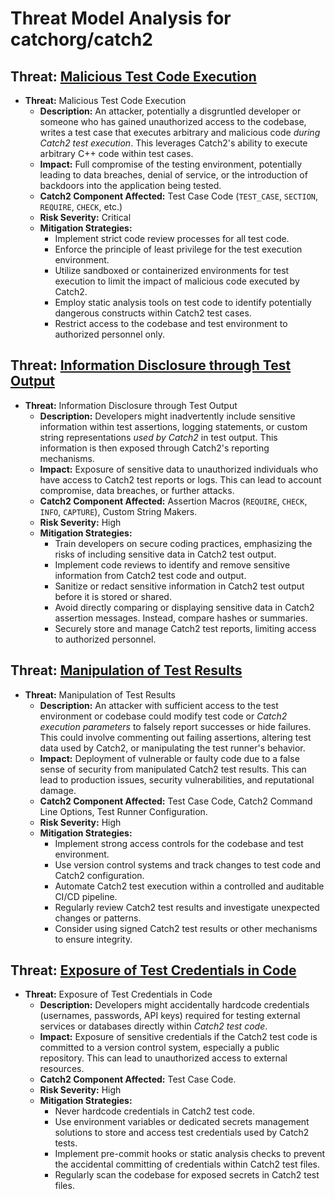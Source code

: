 # Threat Model Analysis for catchorg/catch2

## Threat: [Malicious Test Code Execution](./threats/malicious_test_code_execution.md)

*   **Threat:** Malicious Test Code Execution
    *   **Description:** An attacker, potentially a disgruntled developer or someone who has gained unauthorized access to the codebase, writes a test case that executes arbitrary and malicious code *during Catch2 test execution*. This leverages Catch2's ability to execute arbitrary C++ code within test cases.
    *   **Impact:** Full compromise of the testing environment, potentially leading to data breaches, denial of service, or the introduction of backdoors into the application being tested.
    *   **Catch2 Component Affected:** Test Case Code (`TEST_CASE`, `SECTION`, `REQUIRE`, `CHECK`, etc.)
    *   **Risk Severity:** Critical
    *   **Mitigation Strategies:**
        *   Implement strict code review processes for all test code.
        *   Enforce the principle of least privilege for the test execution environment.
        *   Utilize sandboxed or containerized environments for test execution to limit the impact of malicious code executed by Catch2.
        *   Employ static analysis tools on test code to identify potentially dangerous constructs within Catch2 test cases.
        *   Restrict access to the codebase and test environment to authorized personnel only.

## Threat: [Information Disclosure through Test Output](./threats/information_disclosure_through_test_output.md)

*   **Threat:** Information Disclosure through Test Output
    *   **Description:** Developers might inadvertently include sensitive information within test assertions, logging statements, or custom string representations *used by Catch2* in test output. This information is then exposed through Catch2's reporting mechanisms.
    *   **Impact:** Exposure of sensitive data to unauthorized individuals who have access to Catch2 test reports or logs. This can lead to account compromise, data breaches, or further attacks.
    *   **Catch2 Component Affected:** Assertion Macros (`REQUIRE`, `CHECK`, `INFO`, `CAPTURE`), Custom String Makers.
    *   **Risk Severity:** High
    *   **Mitigation Strategies:**
        *   Train developers on secure coding practices, emphasizing the risks of including sensitive data in Catch2 test output.
        *   Implement code reviews to identify and remove sensitive information from Catch2 test code and output.
        *   Sanitize or redact sensitive information in Catch2 test output before it is stored or shared.
        *   Avoid directly comparing or displaying sensitive data in Catch2 assertion messages. Instead, compare hashes or summaries.
        *   Securely store and manage Catch2 test reports, limiting access to authorized personnel.

## Threat: [Manipulation of Test Results](./threats/manipulation_of_test_results.md)

*   **Threat:** Manipulation of Test Results
    *   **Description:** An attacker with sufficient access to the test environment or codebase could modify test code or *Catch2 execution parameters* to falsely report successes or hide failures. This could involve commenting out failing assertions, altering test data used by Catch2, or manipulating the test runner's behavior.
    *   **Impact:**  Deployment of vulnerable or faulty code due to a false sense of security from manipulated Catch2 test results. This can lead to production issues, security vulnerabilities, and reputational damage.
    *   **Catch2 Component Affected:** Test Case Code, Catch2 Command Line Options, Test Runner Configuration.
    *   **Risk Severity:** High
    *   **Mitigation Strategies:**
        *   Implement strong access controls for the codebase and test environment.
        *   Use version control systems and track changes to test code and Catch2 configuration.
        *   Automate Catch2 test execution within a controlled and auditable CI/CD pipeline.
        *   Regularly review Catch2 test results and investigate unexpected changes or patterns.
        *   Consider using signed Catch2 test results or other mechanisms to ensure integrity.

## Threat: [Exposure of Test Credentials in Code](./threats/exposure_of_test_credentials_in_code.md)

*   **Threat:** Exposure of Test Credentials in Code
    *   **Description:** Developers might accidentally hardcode credentials (usernames, passwords, API keys) required for testing external services or databases directly within *Catch2 test code*.
    *   **Impact:** Exposure of sensitive credentials if the Catch2 test code is committed to a version control system, especially a public repository. This can lead to unauthorized access to external resources.
    *   **Catch2 Component Affected:** Test Case Code.
    *   **Risk Severity:** High
    *   **Mitigation Strategies:**
        *   Never hardcode credentials in Catch2 test code.
        *   Use environment variables or dedicated secrets management solutions to store and access test credentials used by Catch2 tests.
        *   Implement pre-commit hooks or static analysis checks to prevent the accidental committing of credentials within Catch2 test files.
        *   Regularly scan the codebase for exposed secrets in Catch2 test files.

